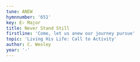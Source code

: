 ```yaml
---
tune: ANEW
hymnnumber: '651'
key: E♭ Major
title: Never Stand Still
firstline: 'Come, let us anew our journey pursue'
topic: 'Living His Life: Call to Activity'
author: C. Wesley
year: '-'
---
```

